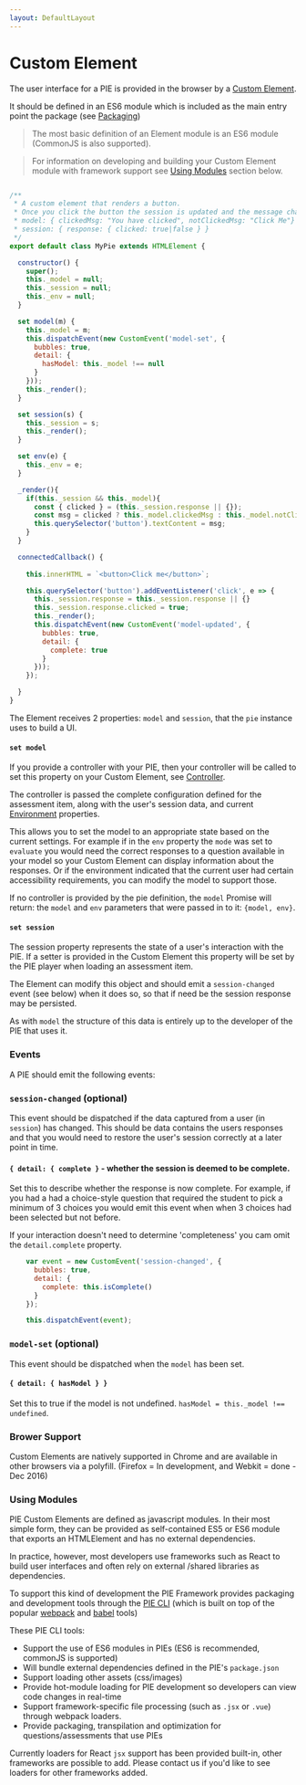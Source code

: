 ```yaml
---
layout: DefaultLayout
---
```


# Custom Element

The user interface for a PIE is provided in the browser by a [Custom Element](https://www.w3.org/TR/custom-elements/).

It should be defined in an ES6 module which is included as the main entry point the package (see [Packaging](/docs/developing/packaging.md))

> The most basic definition of an Element module is an ES6 module (CommonJS is also supported).

> For information on developing and building your Custom Element module with framework support see [Using Modules](#using-modules) section below.


```javascript

/**
 * A custom element that renders a button. 
 * Once you click the button the session is updated and the message changes.
 * model: { clickedMsg: "You have clicked", notClickedMsg: "Click Me"}
 * session: { response: { clicked: true|false } } 
 */
export default class MyPie extends HTMLElement {

  constructor() {
    super();
    this._model = null;
    this._session = null;
    this._env = null;
  }

  set model(m) {
    this._model = m;
    this.dispatchEvent(new CustomEvent('model-set', {
      bubbles: true,
      detail: {
        hasModel: this._model !== null 
      }
    }));
    this._render();
  }

  set session(s) {
    this._session = s;
    this._render();
  }

  set env(e) {
    this._env = e;   
  }

  _render(){
    if(this._session && this._model){
      const { clicked } = (this._session.response || {});
      const msg = clicked ? this._model.clickedMsg : this._model.notClickedMsg;
      this.querySelector('button').textContent = msg;
    }
  }

  connectedCallback() {
    
    this.innerHTML = `<button>Click me</button>`;

    this.querySelector('button').addEventListener('click', e => {
      this._session.response = this._session.response || {}
      this._session.response.clicked = true;
      this._render();
      this.dispatchEvent(new CustomEvent('model-updated', {
        bubbles: true,
        detail: {
          complete: true 
        }
      }));
    });

  }
}
```

The Element receives 2 properties: `model` and `session`, that the `pie` instance uses to build a UI.


#### `set model`

If you provide a controller with your PIE, then your controller will be called to set this property on your Custom Element, see [Controller](../controller.md).

The controller is passed the complete configuration defined for the assessment item, along with the user's session data, and current [Environment](../environment.md) properties.

This allows you to set the model to an appropriate state based on the current settings. For example if in the `env` property the `mode` was set to `evaluate` you would need the correct responses to a question available in your model so your Custom Element can display information about the responses. Or if the environment indicated that the current user had certain accessibility requirements, you can modify the model to support those.

If no controller is provided by the pie definition, the `model` Promise will return: the `model` and `env` parameters that were passed in to it: `{model, env}`.


#### `set session`

The session property represents the state of a user's interaction with the PIE. If a setter is provided in the Custom Element this property will be set by the PIE player when loading an assessment item. 

The Element can modify this object and should emit a `session-changed` event (see below) when it does so, so that if need be the session response may be persisted.

As with `model` the structure of this data is entirely up to the developer of the PIE that uses it.


### Events

A PIE should emit the following events:


###  `session-changed` (optional)

This event should be dispatched if the data captured from a user (in `session`) has changed. 
This should be data contains the users responses and that you would need to restore the user's session correctly at a later point in time.

#### `{ detail: { complete }` - whether the session is deemed to be complete.

Set this to describe whether the response is now complete. For example, if you had a had a choice-style question that required the student to pick a minimum of 3 choices you would emit this event when when 3 choices had been selected but not before.

If your interaction doesn't need to determine 'completeness' you cam omit the `detail.complete` property.

```javascript
    var event = new CustomEvent('session-changed', {
      bubbles: true,
      detail: {
        complete: this.isComplete()
      }
    });

    this.dispatchEvent(event);
```

### `model-set` (optional)

This event should be dispatched when the `model` has been set.

#### `{ detail: { hasModel } }` 
Set this to true if the model is not undefined. `hasModel = this._model !== undefined`.

### Brower Support

Custom Elements are natively supported in Chrome and are available in other browsers via a polyfill. (Firefox = In development,  and Webkit = done - Dec 2016)


### Using Modules

PIE Custom Elements are defined as javascript modules. In their most simple form, they can be provided as self-contained ES5 or ES6 module that exports an HTMLElement and has no external dependencies.

In practice, however, most developers use frameworks such as React to build user interfaces and often rely on external /shared libraries as dependencies.

To support this kind of development the PIE Framework provides packaging and development tools through the [PIE CLI](https://github.com/PieLabs/pie-cli) (which is built on top of the popular [webpack](https://webpack.github.io/) and [babel](https://babeljs.io) tools)

These PIE CLI tools:

 - Support the use of ES6 modules in PIEs (ES6 is recommended, commonJS is supported)
 - Will bundle external dependencies defined in the PIE's `package.json`
 - Support loading other assets (css/images)
 - Provide hot-module loading for PIE development so developers can view code changes in real-time
 - Support framework-specific file processing (such as `.jsx` or `.vue`) through webpack loaders.
 - Provide packaging, transpilation and optimization for questions/assessments that use PIEs

 Currently loaders for React `jsx` support has been provided built-in, other frameworks are possible to add. Please contact us if you'd like to see loaders for other frameworks added. 
